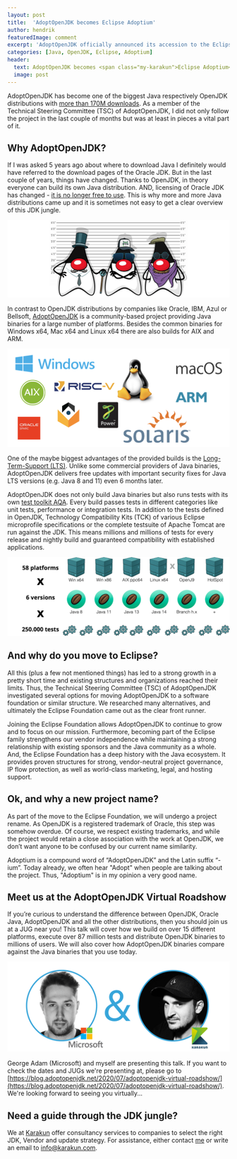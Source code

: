 ```yaml
---
layout: post
title:  'AdoptOpenJDK becomes Eclipse Adoptium'
author: hendrik
featuredImage: comment
excerpt: 'AdoptOpenJDK officially announced its accession to the Eclipse Foundation and the future name "Eclipse Adoptium". A necessary and sensible move? A comment by Hendrik Ebbers, member of the Technical Steering Committee of AdoptOpenJDK.' 
categories: [Java, OpenJDK, Eclipse, Adoptium]
header:
  text: AdoptOpenJDK becomes <span class="my-karakun">Eclipse Adoptium</span>
  image: post
---
```


AdoptOpenJDK has become one of the biggest Java respectively OpenJDK distributions with [more than 170M downloads](https://dash-v2.adoptopenjdk.net/). As a member of the Technical Steering Committee (TSC) of AdoptOpenJDK, I did not only follow the project in the last couple of months but was at least in pieces a vital part of it.

## Why AdoptOpenJDK?

If I was asked 5 years ago about where to download Java I definitely would have referred to the download pages of the Oracle JDK. But in the last couple of years, things have changed. Thanks to OpenJDK, in theory everyone can build its own Java distribution. AND, licensing of Oracle JDK has changed - [it is no longer free to use](/java/2018/06/25/java-releases.html). This is why more and more Java distributions came up and it is sometimes not easy to get a clear overview of this JDK jungle.

![3 Duke Suspects](/assets/images/pages/jdks/3duke_suspects.png)

In contrast to OpenJDK distributions by companies like Oracle, IBM, Azul or Bellsoft, [AdoptOpenJDK](https://adoptopenjdk.net/) is a community-based project providing Java binaries for a large number of platforms. Besides the common binaries for Windows x64, Mac x64 and Linux x64 there are also builds for AIX and ARM.

![Platforms supported by AdoptOpenJDK](/assets/posts/2020-07-13-adoptium/platforms.png)

One of the maybe biggest advantages of the provided builds is the [Long-Term-Support (LTS)](https://adoptopenjdk.net/support.html#roadmap). Unlike some commercial providers of Java binaries, AdoptOpenJDK delivers free updates with important security fixes for Java LTS versions (e.g. Java 8 and 11) even 6 months later.

AdoptOpenJDK does not only build Java binaries but also runs tests with its own [test toolkit AQA](/2020/02/26/OpenJDK-builds.html). Every build passes tests in different categories like unit tests, performance or integration tests. In addition to the tests defined in OpenJDK, Technology Compatibility Kits (TCK) of various Eclipse microprofile specifications or the complete testsuite of Apache Tomcat are run against the JDK. This means millions and millions of tests for every release and nightly build and guaranteed compatibility with established applications.

![testing](/assets/posts/2020-07-13-adoptium/adopt-3-1536x543.png)

## And why do you move to Eclipse?
All this (plus a few not mentioned things) has led to a strong growth in a pretty short time and existing structures and organizations reached their limits. Thus, the Technical Steering Committee (TSC) of AdoptOpenJDK investigated several options for moving AdoptOpenJDK to a software foundation or similar structure. We researched many alternatives, and ultimately the Eclipse Foundation came out as the clear front runner. 

Joining the Eclipse Foundation allows AdoptOpenJDK to continue to grow and to focus on our mission. Furthermore, becoming part of the Eclipse family strengthens our vendor independence while maintaining a strong relationship with existing sponsors and the Java community as a whole. And, the Eclipse Foundation has a deep history with the Java ecosystem. It provides proven structures for strong, vendor-neutral project governance, IP flow protection, as well as world-class marketing, legal, and hosting support.

## Ok, and why a new project name?
As part of the move to the Eclipse Foundation, we will undergo a project rename. As OpenJDK is a registered trademark of Oracle, this step was somehow overdue. Of course, we respect existing trademarks, and while the project would retain a close association with the work at OpenJDK, we don’t want anyone to be confused by our current name similarity.

Adoptium is a compound word of “AdoptOpenJDK” and the Latin suffix “-ium”. Today already, we often hear "Adopt" when people are talking about the project. Thus, "Adoptium" is in my opinion a very good name.

## Meet us at the AdoptOpenJDK Virtual Roadshow
If you’re curious to understand the difference between OpenJDK, Oracle Java, AdoptOpenJDK and all the other distributions, then you should join us at a JUG near you! This talk will cover how we build on over 15 different platforms, execute over 87 million tests and distribute OpenJDK binaries to millions of users. We will also cover how AdoptOpenJDK binaries compare against the Java binaries that you use today.

![Speaker of Virtual Roadshow](/assets/posts/2020-07-13-adoptium/speakers.png)

George Adam (Microsoft) and myself are presenting this talk. If you want to check the dates and JUGs we're presenting at, please go to [https://blog.adoptopenjdk.net/2020/07/adoptopenjdk-virtual-roadshow/](https://blog.adoptopenjdk.net/2020/07/adoptopenjdk-virtual-roadshow/). We're looking forward to seeing you virtually...

## Need a guide through the JDK jungle?
We at [Karakun](https://karakun.com) offer consultancy services to companies to select the right JDK, Vendor and update strategy. For assistance, either contact [me](/people/hendrik) or write an email to [info@karakun.com](mailto:info@karakun.com).